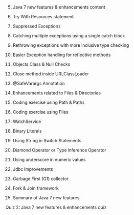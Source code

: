 5. Java 7 new features & enhancements content

6. Try With Resources statement


7. Suppressed Exceptions


8. Catching multiple exceptions using a single catch block


9. Rethrowing exceptions with more inclusive type checking


10. Easier Exception handling for reflective methods


11. Objects Class & Null Checks 

12. Close method inside URLClassLoader


13. @SafeVarargs Annotation 

14. Enhancements related to Files & Directories


15. Coding exercise using Path & Paths


16. Coding exercise using Files 

17. WatchService


18. Binary Literals


19. Using String in Switch Statements


20. Diamond Operator or Type Inference Operator


21. Using underscore in numeric values


22. Jdbc Improvements 


23. Garbage First (G1) collector 


24. Fork & Join framework


25. Summary of Java 7 new features


Quiz 2: Java 7 new features & enhancements quiz